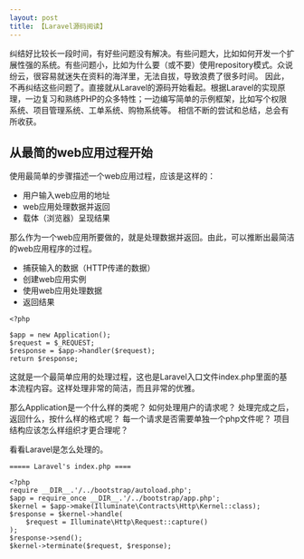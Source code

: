 ```yaml
---
layout: post
title: 【Laravel源码阅读】
---
```


纠结好比较长一段时间，有好些问题没有解决。有些问题大，比如如何开发一个扩展性强的系统。有些问题小，比如为什么要（或不要）使用repository模式。众说纷云，很容易就迷失在资料的海洋里，无法自拔，导致浪费了很多时间。
因此，不再纠结这些问题了。直接就从Laravel的源码开始看起。根据Laravel的实现原理，一边复习和熟练PHP的众多特性；一边编写简单的示例框架，比如写个权限系统、项目管理系统、工单系统、购物系统等。
相信不断的尝试和总结，总会有所收获。

## 从最简的web应用过程开始

使用最简单的步骤描述一个web应用过程，应该是这样的：

* 用户输入web应用的地址
* web应用处理数据并返回
* 载体（浏览器）呈现结果

那么作为一个web应用所要做的，就是处理数据并返回。由此，可以推断出最简洁的web应用程序的过程。

* 捕获输入的数据（HTTP传递的数据）
* 创建web应用实例
* 使用web应用处理数据
* 返回结果

```
<?php

$app = new Application();
$request = $_REQUEST;
$response = $app->handler($request);
return $response;

```

这就是一个最简单应用的处理过程，这也是Laravel入口文件index.php里面的基本流程内容。这样处理非常的简洁，而且非常的优雅。

那么Application是一个什么样的类呢？
如何处理用户的请求呢？
处理完成之后，返回什么，按什么样的格式呢？
每一个请求是否需要单独一个php文件呢？
项目结构应该怎么样组织才更合理呢？

看看Laravel是怎么处理的。

```
===== Laravel's index.php ====

<?php
require __DIR__.'/../bootstrap/autoload.php';
$app = require_once __DIR__.'/../bootstrap/app.php';
$kernel = $app->make(Illuminate\Contracts\Http\Kernel::class);
$response = $kernel->handle(
    $request = Illuminate\Http\Request::capture()
);
$response->send();
$kernel->terminate($request, $response);
```

